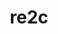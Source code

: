 ---
title: "re2c"
layout: cache
categories: [package, develop]
meta: {"compilers": ["apple-clang@=16.0.0", "gcc@=10.2.1", "gcc@=10.5.0", "gcc@=11.1.0", "gcc@=11.4.0", "gcc@=12.3.0", "gcc@=13.2.0", "gcc@=13.3.0", "gcc@=7.3.1", "gcc@=7.5.0", "gcc@=9.4.0", "oneapi@=2024.2.1"], "num_specs": 174, "num_specs_by_stack": {"aws-isc": 2, "aws-isc-aarch64": 2, "bootstrap-aarch64-darwin": 18, "bootstrap-x86_64-linux-gnu": 29, "data-vis-sdk": 4, "developer-tools": 1, "developer-tools-aarch64-linux-gnu": 3, "developer-tools-darwin": 3, "developer-tools-manylinux2014": 1, "developer-tools-x86_64_v3-linux-gnu": 3, "e4s": 24, "e4s-neoverse-v2": 16, "e4s-neoverse_v1": 10, "e4s-oneapi": 20, "e4s-power": 4, "e4s-rocm-external": 8, "gpu-tests": 1, "hep": 4, "ml-darwin-aarch64-mps": 12, "ml-linux-aarch64-cpu": 16, "ml-linux-aarch64-cuda": 16, "ml-linux-x86_64-cpu": 16, "ml-linux-x86_64-cuda": 16, "ml-linux-x86_64-rocm": 16, "radiuss": 12, "root": 174, "tutorial": 12}, "oss": ["amzn2", "centos7", "rhel8", "sequoia", "ubuntu18.04", "ubuntu20.04", "ubuntu22.04", "ubuntu24.04"], "platforms": ["darwin", "linux"], "stacks": ["aws-isc", "aws-isc-aarch64", "bootstrap-aarch64-darwin", "bootstrap-x86_64-linux-gnu", "data-vis-sdk", "developer-tools", "developer-tools-aarch64-linux-gnu", "developer-tools-darwin", "developer-tools-manylinux2014", "developer-tools-x86_64_v3-linux-gnu", "e4s", "e4s-neoverse-v2", "e4s-neoverse_v1", "e4s-oneapi", "e4s-power", "e4s-rocm-external", "gpu-tests", "hep", "ml-darwin-aarch64-mps", "ml-linux-aarch64-cpu", "ml-linux-aarch64-cuda", "ml-linux-x86_64-cpu", "ml-linux-x86_64-cuda", "ml-linux-x86_64-rocm", "radiuss", "root", "tutorial"], "targets": ["aarch64", "neoverse_v1", "neoverse_v2", "ppc64le", "x86_64_v3"], "versions": ["2.2", "3.0", "3.1"]}
spec_details: [{"compiler": "gcc@=11.4.0", "hash": "245j2e55oracepkuteogz3ibhaclpntp", "os": "ubuntu22.04", "platform": "linux", "size": "-", "stacks": ["e4s", "root"], "target": "x86_64_v3", "variants": ["build_system=autotools"], "versions": ["3.1"]}, {"compiler": "gcc@=11.4.0", "hash": "2grskj5xhznuz753r7l5jwenrdjtfzie", "os": "ubuntu22.04", "platform": "linux", "size": "-", "stacks": ["e4s-neoverse_v1", "root"], "target": "neoverse_v1", "variants": ["build_system=autotools"], "versions": ["3.1"]}, {"compiler": "gcc@=11.4.0", "hash": "2ol2iflejhh5k75igr22m2pxlddn2tcf", "os": "ubuntu22.04", "platform": "linux", "size": "-", "stacks": ["e4s-neoverse_v1", "root"], "target": "neoverse_v1", "variants": ["build_system=autotools"], "versions": ["3.1"]}, {"compiler": "gcc@=11.4.0", "hash": "2v26qc72nxnem7bmglcoo7iaxg7zz4g3", "os": "ubuntu22.04", "platform": "linux", "size": "-", "stacks": ["e4s-neoverse-v2", "root"], "target": "neoverse_v2", "variants": ["build_system=autotools"], "versions": ["3.1"]}, {"compiler": "gcc@=11.4.0", "hash": "2whpxcgjenqx5wfap2cje27awdo6gc2c", "os": "ubuntu22.04", "platform": "linux", "size": "-", "stacks": ["e4s", "root"], "target": "x86_64_v3", "variants": ["build_system=autotools"], "versions": ["3.1"]}, {"compiler": "gcc@=11.4.0", "hash": "2wnp4etctekhgu7tdo7yj6hdbepjpfsl", "os": "ubuntu22.04", "platform": "linux", "size": "-", "stacks": ["e4s-neoverse-v2", "root"], "target": "neoverse_v2", "variants": ["build_system=autotools"], "versions": ["3.1"]}, {"compiler": "gcc@=11.4.0", "hash": "32cxi5mn3le2gnxhsbfhormjw3n7tsud", "os": "ubuntu22.04", "platform": "linux", "size": "-", "stacks": ["hep", "root"], "target": "x86_64_v3", "variants": ["build_system=autotools"], "versions": ["3.1"]}, {"compiler": "oneapi@=2024.2.1", "hash": "33isxj6cxxu6zfop23ywrxf4p3x356pm", "os": "ubuntu22.04", "platform": "linux", "size": "-", "stacks": ["e4s-oneapi", "root"], "target": "x86_64_v3", "variants": ["build_system=autotools"], "versions": ["3.1"]}, {"compiler": "gcc@=13.2.0", "hash": "3hljbh22w53zhlentd5yngel6yn3td2u", "os": "ubuntu24.04", "platform": "linux", "size": "-", "stacks": ["bootstrap-x86_64-linux-gnu", "ml-linux-x86_64-cpu", "ml-linux-x86_64-cuda", "ml-linux-x86_64-rocm", "root"], "target": "x86_64_v3", "variants": ["build_system=autotools"], "versions": ["3.1"]}, {"compiler": "oneapi@=2024.2.1", "hash": "3mcddhy5muasmnxtdawfts5sov44i3fd", "os": "ubuntu22.04", "platform": "linux", "size": "-", "stacks": ["e4s-oneapi", "root"], "target": "x86_64_v3", "variants": ["build_system=autotools"], "versions": ["3.1"]}, {"compiler": "oneapi@=2024.2.1", "hash": "46bh3nskgd5b7gynnfj4533jlon4ufzw", "os": "ubuntu22.04", "platform": "linux", "size": "-", "stacks": ["e4s-oneapi", "root"], "target": "x86_64_v3", "variants": ["build_system=autotools"], "versions": ["3.1"]}, {"compiler": "gcc@=13.2.0", "hash": "4rndciqoh2lghxrk7pzuvtyxtvhmbtn3", "os": "ubuntu24.04", "platform": "linux", "size": "-", "stacks": ["ml-linux-aarch64-cpu", "ml-linux-aarch64-cuda", "root"], "target": "aarch64", "variants": ["build_system=autotools"], "versions": ["3.1"]}, {"compiler": "apple-clang@=16.0.0", "hash": "4yufrwvjhjl5jdae6qegl27h3cx4nl7b", "os": "sequoia", "platform": "darwin", "size": "-", "stacks": ["bootstrap-aarch64-darwin", "ml-darwin-aarch64-mps", "root"], "target": "aarch64", "variants": ["build_system=autotools"], "versions": ["3.1"]}, {"compiler": "gcc@=13.2.0", "hash": "53csxw2geqkhrafp6q5bwbdvowhm4b3i", "os": "ubuntu24.04", "platform": "linux", "size": "-", "stacks": ["ml-linux-aarch64-cpu", "ml-linux-aarch64-cuda", "root"], "target": "aarch64", "variants": ["build_system=autotools"], "versions": ["3.1"]}, {"compiler": "gcc@=13.2.0", "hash": "5dl2nthyz3ufcirg6khgkyxqdb54x7es", "os": "ubuntu24.04", "platform": "linux", "size": "-", "stacks": ["bootstrap-x86_64-linux-gnu", "root"], "target": "x86_64_v3", "variants": ["build_system=autotools"], "versions": ["3.1"]}, {"compiler": "gcc@=13.2.0", "hash": "5htipyssmatzv2r266lrbn4c3xhhlqbp", "os": "ubuntu24.04", "platform": "linux", "size": "-", "stacks": ["bootstrap-x86_64-linux-gnu", "root"], "target": "x86_64_v3", "variants": ["build_system=autotools"], "versions": ["3.1"]}, {"compiler": "gcc@=11.1.0", "hash": "5jqazkz2t6jc6omwhdivfssnnztgpnzl", "os": "ubuntu20.04", "platform": "linux", "size": "-", "stacks": ["data-vis-sdk", "root"], "target": "x86_64_v3", "variants": ["build_system=autotools"], "versions": ["3.1"]}, {"compiler": "apple-clang@=16.0.0", "hash": "5vfxmzfs7atd2ah32w762zbo7oqxojk2", "os": "sequoia", "platform": "darwin", "size": "-", "stacks": ["bootstrap-aarch64-darwin", "developer-tools-darwin", "ml-darwin-aarch64-mps", "root"], "target": "aarch64", "variants": ["build_system=autotools"], "versions": ["3.1"]}, {"compiler": "gcc@=13.2.0", "hash": "5w5fcphxckolegkca7kkecnyxr3gzua7", "os": "ubuntu24.04", "platform": "linux", "size": "-", "stacks": ["bootstrap-x86_64-linux-gnu", "root"], "target": "x86_64_v3", "variants": ["build_system=autotools"], "versions": ["3.0"]}, {"compiler": "gcc@=13.2.0", "hash": "5x4idnx3dyhwrglbulcce5xdifhxfy2f", "os": "ubuntu24.04", "platform": "linux", "size": "-", "stacks": ["ml-linux-aarch64-cpu", "ml-linux-aarch64-cuda", "root"], "target": "aarch64", "variants": ["build_system=autotools"], "versions": ["3.1"]}, {"compiler": "apple-clang@=16.0.0", "hash": "5ybwjb3nbswkvpcnov7ngp5nhwhzg6ha", "os": "sequoia", "platform": "darwin", "size": "-", "stacks": ["bootstrap-aarch64-darwin", "root"], "target": "aarch64", "variants": ["build_system=autotools"], "versions": ["3.1"]}, {"compiler": "gcc@=10.5.0", "hash": "6wxhzgtaj7t4u323kbh2xfmz2gje4atq", "os": "centos7", "platform": "linux", "size": "-", "stacks": ["developer-tools-x86_64_v3-linux-gnu", "root"], "target": "x86_64_v3", "variants": ["build_system=autotools"], "versions": ["3.1"]}, {"compiler": "gcc@=13.2.0", "hash": "6wxusifa3vpwsujzydovrq2dthvk5ud7", "os": "ubuntu24.04", "platform": "linux", "size": "-", "stacks": ["bootstrap-x86_64-linux-gnu", "ml-linux-x86_64-cpu", "ml-linux-x86_64-cuda", "ml-linux-x86_64-rocm", "root"], "target": "x86_64_v3", "variants": ["build_system=autotools"], "versions": ["3.1"]}, {"compiler": "oneapi@=2024.2.1", "hash": "6zhqomhr3redquvabv5ihx32tsj3civw", "os": "ubuntu22.04", "platform": "linux", "size": "-", "stacks": ["e4s-oneapi", "root"], "target": "x86_64_v3", "variants": ["build_system=autotools"], "versions": ["3.1"]}, {"compiler": "oneapi@=2024.2.1", "hash": "6zmqz4jm6zkfvdu5q4m5pkaudusfu5ii", "os": "ubuntu22.04", "platform": "linux", "size": "-", "stacks": ["e4s-oneapi", "root"], "target": "x86_64_v3", "variants": ["build_system=autotools"], "versions": ["3.1"]}, {"compiler": "gcc@=11.4.0", "hash": "6ztm3nitrysl33jjqjhqqxk4y6d2ydmw", "os": "ubuntu22.04", "platform": "linux", "size": "-", "stacks": ["e4s-neoverse-v2", "root"], "target": "neoverse_v2", "variants": ["build_system=autotools"], "versions": ["3.1"]}, {"compiler": "gcc@=7.5.0", "hash": "77cmcjqk23pio4yvez3e4ymkcelwtzin", "os": "ubuntu18.04", "platform": "linux", "size": "-", "stacks": ["radiuss", "root"], "target": "x86_64_v3", "variants": ["build_system=autotools"], "versions": ["3.1"]}, {"compiler": "apple-clang@=16.0.0", "hash": "77usys47qmx6sklv45be4scaehtp67oh", "os": "sequoia", "platform": "darwin", "size": "-", "stacks": ["bootstrap-aarch64-darwin", "root"], "target": "aarch64", "variants": ["build_system=autotools"], "versions": ["3.1"]}, {"compiler": "gcc@=11.4.0", "hash": "7botisj3ljyy2gpm4n7i2yojzdcl44tu", "os": "ubuntu22.04", "platform": "linux", "size": "-", "stacks": ["e4s-neoverse-v2", "root"], "target": "neoverse_v2", "variants": ["build_system=autotools"], "versions": ["3.1"]}, {"compiler": "apple-clang@=16.0.0", "hash": "7c5mifvevwt5gxwmyzwtodoxe57vf76i", "os": "sequoia", "platform": "darwin", "size": "-", "stacks": ["bootstrap-aarch64-darwin", "ml-darwin-aarch64-mps", "root"], "target": "aarch64", "variants": ["build_system=autotools"], "versions": ["3.1"]}, {"compiler": "gcc@=7.5.0", "hash": "7d4abaryju42l7qu5we3xzjsnfwnrxlu", "os": "ubuntu18.04", "platform": "linux", "size": "-", "stacks": ["radiuss", "root"], "target": "x86_64_v3", "variants": ["build_system=autotools"], "versions": ["3.1"]}, {"compiler": "gcc@=11.4.0", "hash": "a2sdkeroo2mgovafbcnt4m2x7w5oaotz", "os": "ubuntu22.04", "platform": "linux", "size": "-", "stacks": ["e4s-neoverse_v1", "root"], "target": "neoverse_v1", "variants": ["build_system=autotools"], "versions": ["3.1"]}, {"compiler": "oneapi@=2024.2.1", "hash": "a5tzuh7yihejee2v3tm7hg2t2ueic7zw", "os": "ubuntu22.04", "platform": "linux", "size": "-", "stacks": ["e4s-oneapi", "root"], "target": "x86_64_v3", "variants": ["build_system=autotools"], "versions": ["3.1"]}, {"compiler": "gcc@=10.5.0", "hash": "a6nb7k6oc2sgimocjogafpxjcdvlhbef", "os": "centos7", "platform": "linux", "size": "-", "stacks": ["developer-tools-x86_64_v3-linux-gnu", "root"], "target": "x86_64_v3", "variants": ["build_system=autotools"], "versions": ["3.1"]}, {"compiler": "apple-clang@=16.0.0", "hash": "ae6xm2kxvv35n6hnws4lvsuc52cjlh7u", "os": "sequoia", "platform": "darwin", "size": "-", "stacks": ["bootstrap-aarch64-darwin", "ml-darwin-aarch64-mps", "root"], "target": "aarch64", "variants": ["build_system=autotools"], "versions": ["3.1"]}, {"compiler": "gcc@=11.4.0", "hash": "aflufzxf53yqmjj5kg2w2b3vzem7l73w", "os": "ubuntu22.04", "platform": "linux", "size": "-", "stacks": ["e4s-neoverse_v1", "root"], "target": "neoverse_v1", "variants": ["build_system=autotools"], "versions": ["3.1"]}, {"compiler": "gcc@=7.5.0", "hash": "afn2mrjmbmiukqattz4aqbz3bt3oavoc", "os": "ubuntu18.04", "platform": "linux", "size": "-", "stacks": ["radiuss", "root"], "target": "x86_64_v3", "variants": ["build_system=autotools"], "versions": ["3.1"]}, {"compiler": "oneapi@=2024.2.1", "hash": "ajckvbvaqaijkq2cgvwys7jl4sx4u2ym", "os": "ubuntu22.04", "platform": "linux", "size": "-", "stacks": ["e4s-oneapi", "root"], "target": "x86_64_v3", "variants": ["build_system=autotools"], "versions": ["3.1"]}, {"compiler": "gcc@=11.4.0", "hash": "aoycnkvpq4lhl4dm5fu6ieen7ullieos", "os": "ubuntu22.04", "platform": "linux", "size": "-", "stacks": ["e4s-neoverse-v2", "root"], "target": "neoverse_v2", "variants": ["build_system=autotools"], "versions": ["3.1"]}, {"compiler": "gcc@=11.4.0", "hash": "bbqlxmxikrmhqirf5r2ox5a7jks4jquu", "os": "ubuntu22.04", "platform": "linux", "size": "-", "stacks": ["e4s-neoverse-v2", "root"], "target": "neoverse_v2", "variants": ["build_system=autotools"], "versions": ["3.1"]}, {"compiler": "gcc@=13.2.0", "hash": "bhf2655g632ju7oubydekbnbdzzfwgmu", "os": "ubuntu24.04", "platform": "linux", "size": "-", "stacks": ["bootstrap-x86_64-linux-gnu", "root"], "target": "x86_64_v3", "variants": ["build_system=autotools"], "versions": ["3.1"]}, {"compiler": "apple-clang@=16.0.0", "hash": "bkqn7skmshmajw73xph32blctyvidmtr", "os": "sequoia", "platform": "darwin", "size": "-", "stacks": ["bootstrap-aarch64-darwin", "root"], "target": "aarch64", "variants": ["build_system=autotools"], "versions": ["3.1"]}, {"compiler": "gcc@=7.5.0", "hash": "bvwt5g74mfyjnktajcceeza4exmv5kth", "os": "ubuntu18.04", "platform": "linux", "size": "-", "stacks": ["radiuss", "root"], "target": "x86_64_v3", "variants": ["build_system=autotools"], "versions": ["3.1"]}, {"compiler": "gcc@=11.1.0", "hash": "cbrjzqu5fqv764pfm2soowzywk4hlrc3", "os": "ubuntu20.04", "platform": "linux", "size": "-", "stacks": ["gpu-tests", "root"], "target": "x86_64_v3", "variants": ["build_system=generic"], "versions": ["2.2"]}, {"compiler": "apple-clang@=16.0.0", "hash": "chktvczjga6bnuxlyslkcz26bsayajfi", "os": "sequoia", "platform": "darwin", "size": "-", "stacks": ["bootstrap-aarch64-darwin", "ml-darwin-aarch64-mps", "root"], "target": "aarch64", "variants": ["build_system=autotools"], "versions": ["3.1"]}, {"compiler": "gcc@=11.4.0", "hash": "cmyvitjatopnchktgq6atbbpuucrq57k", "os": "ubuntu22.04", "platform": "linux", "size": "-", "stacks": ["e4s", "root"], "target": "x86_64_v3", "variants": ["build_system=autotools"], "versions": ["3.1"]}, {"compiler": "gcc@=11.4.0", "hash": "cor7jkp4e53h3x4h2anc7xrhz4ntqnyg", "os": "ubuntu22.04", "platform": "linux", "size": "-", "stacks": ["e4s", "root"], "target": "x86_64_v3", "variants": ["build_system=autotools"], "versions": ["3.1"]}, {"compiler": "gcc@=12.3.0", "hash": "cr3dopsyuchlhaxbunh5rtcdf5csqwlj", "os": "ubuntu22.04", "platform": "linux", "size": "-", "stacks": ["root", "tutorial"], "target": "x86_64_v3", "variants": ["build_system=autotools"], "versions": ["3.1"]}, {"compiler": "gcc@=13.2.0", "hash": "csgdnicxsz5xacv2hblzu2hfequjkshi", "os": "ubuntu24.04", "platform": "linux", "size": "-", "stacks": ["bootstrap-x86_64-linux-gnu", "root"], "target": "x86_64_v3", "variants": ["build_system=autotools"], "versions": ["3.1"]}, {"compiler": "gcc@=13.2.0", "hash": "dix7ojfwp4uhrs6edikqseahhltgpwkn", "os": "ubuntu24.04", "platform": "linux", "size": "-", "stacks": ["bootstrap-x86_64-linux-gnu", "root"], "target": "x86_64_v3", "variants": ["build_system=autotools"], "versions": ["3.1"]}, {"compiler": "oneapi@=2024.2.1", "hash": "dovb24wdzt44m6ol6ybrxvxqxyt4fpj6", "os": "ubuntu22.04", "platform": "linux", "size": "-", "stacks": ["e4s-oneapi", "root"], "target": "x86_64_v3", "variants": ["build_system=autotools"], "versions": ["3.1"]}, {"compiler": "gcc@=13.2.0", "hash": "dwlsonj3wqt3lzcq3m5htm6dr5pmnfls", "os": "ubuntu24.04", "platform": "linux", "size": "-", "stacks": ["bootstrap-x86_64-linux-gnu", "ml-linux-x86_64-cpu", "ml-linux-x86_64-cuda", "ml-linux-x86_64-rocm", "root"], "target": "x86_64_v3", "variants": ["build_system=autotools"], "versions": ["3.1"]}, {"compiler": "gcc@=13.2.0", "hash": "dxqrwqgzq5r5fe6zw2es6f3uvmjvmmcc", "os": "ubuntu24.04", "platform": "linux", "size": "-", "stacks": ["ml-linux-aarch64-cpu", "ml-linux-aarch64-cuda", "root"], "target": "aarch64", "variants": ["build_system=autotools"], "versions": ["3.1"]}, {"compiler": "apple-clang@=16.0.0", "hash": "e44mk6o2u5jqiw5vavjl7vpo35kitans", "os": "sequoia", "platform": "darwin", "size": "-", "stacks": ["bootstrap-aarch64-darwin", "root"], "target": "aarch64", "variants": ["build_system=autotools"], "versions": ["3.1"]}, {"compiler": "gcc@=11.4.0", "hash": "eaxdhmzqvmketvfqld6zkvbo324xaw4p", "os": "ubuntu22.04", "platform": "linux", "size": "-", "stacks": ["e4s", "root"], "target": "x86_64_v3", "variants": ["build_system=autotools"], "versions": ["3.1"]}, {"compiler": "gcc@=11.4.0", "hash": "egftroabvopbvzrqsz67tolu3ptrk4cg", "os": "ubuntu22.04", "platform": "linux", "size": "-", "stacks": ["e4s-neoverse_v1", "root"], "target": "neoverse_v1", "variants": ["build_system=autotools"], "versions": ["3.1"]}, {"compiler": "apple-clang@=16.0.0", "hash": "ehvtskxjvy5cookzwedfwhtk7qyzd5f5", "os": "sequoia", "platform": "darwin", "size": "-", "stacks": ["bootstrap-aarch64-darwin", "ml-darwin-aarch64-mps", "root"], "target": "aarch64", "variants": ["build_system=autotools"], "versions": ["3.1"]}, {"compiler": "gcc@=13.2.0", "hash": "ekuzmdpgeaj5asaxac2wxu5vvurcd2iy", "os": "ubuntu24.04", "platform": "linux", "size": "-", "stacks": ["bootstrap-x86_64-linux-gnu", "ml-linux-x86_64-cpu", "ml-linux-x86_64-cuda", "ml-linux-x86_64-rocm", "root"], "target": "x86_64_v3", "variants": ["build_system=autotools"], "versions": ["3.1"]}, {"compiler": "gcc@=11.4.0", "hash": "emimdmohtrxaw34wryz3x76lgu7c5ynp", "os": "ubuntu22.04", "platform": "linux", "size": "-", "stacks": ["e4s-neoverse-v2", "root"], "target": "neoverse_v2", "variants": ["build_system=autotools"], "versions": ["3.1"]}, {"compiler": "gcc@=13.2.0", "hash": "eylsp3ian5oy2gwhj3hbx4gjr4o77dro", "os": "ubuntu24.04", "platform": "linux", "size": "-", "stacks": ["bootstrap-x86_64-linux-gnu", "ml-linux-x86_64-cpu", "ml-linux-x86_64-cuda", "ml-linux-x86_64-rocm", "root"], "target": "x86_64_v3", "variants": ["build_system=autotools"], "versions": ["3.1"]}, {"compiler": "gcc@=11.4.0", "hash": "ez3pis5ajrk4xaxiv5xazyaqqfd5zhze", "os": "ubuntu22.04", "platform": "linux", "size": "-", "stacks": ["e4s-neoverse-v2", "root"], "target": "neoverse_v2", "variants": ["build_system=autotools"], "versions": ["3.1"]}, {"compiler": "gcc@=13.2.0", "hash": "f66ckiqbtay7z5aa4wf6vudmjtfazjpv", "os": "ubuntu24.04", "platform": "linux", "size": "-", "stacks": ["bootstrap-x86_64-linux-gnu", "ml-linux-x86_64-cpu", "ml-linux-x86_64-cuda", "ml-linux-x86_64-rocm", "root"], "target": "x86_64_v3", "variants": ["build_system=autotools"], "versions": ["3.1"]}, {"compiler": "gcc@=13.2.0", "hash": "frbhzrllsbm2tvojqyocca3y7oidpq56", "os": "ubuntu24.04", "platform": "linux", "size": "-", "stacks": ["bootstrap-x86_64-linux-gnu", "ml-linux-x86_64-cpu", "ml-linux-x86_64-cuda", "ml-linux-x86_64-rocm", "root"], "target": "x86_64_v3", "variants": ["build_system=autotools"], "versions": ["3.1"]}, {"compiler": "gcc@=7.5.0", "hash": "frg7ewho4thb5xuq6mtw2bvcdypg2o4q", "os": "ubuntu18.04", "platform": "linux", "size": "-", "stacks": ["radiuss", "root"], "target": "x86_64_v3", "variants": ["build_system=autotools"], "versions": ["3.1"]}, {"compiler": "gcc@=11.4.0", "hash": "g2omqtgdh34u2wjckyrhrq2uvz5c5mgk", "os": "ubuntu22.04", "platform": "linux", "size": "-", "stacks": ["e4s", "root"], "target": "x86_64_v3", "variants": ["build_system=autotools"], "versions": ["3.1"]}, {"compiler": "gcc@=7.5.0", "hash": "g34kjdjoax4sdrvq6a5pwe6nzgbygcf3", "os": "ubuntu18.04", "platform": "linux", "size": "-", "stacks": ["radiuss", "root"], "target": "x86_64_v3", "variants": ["build_system=autotools"], "versions": ["3.1"]}, {"compiler": "gcc@=11.1.0", "hash": "g6focfdbggtr4mmwq2hocqwomoqeeyjj", "os": "ubuntu20.04", "platform": "linux", "size": "-", "stacks": ["data-vis-sdk", "root"], "target": "x86_64_v3", "variants": ["build_system=autotools"], "versions": ["3.1"]}, {"compiler": "gcc@=9.4.0", "hash": "gkfcxyjdmje7ca3kmn2e2254gi6xjf3i", "os": "ubuntu20.04", "platform": "linux", "size": "-", "stacks": ["e4s-power", "root"], "target": "ppc64le", "variants": ["build_system=autotools"], "versions": ["3.1"]}, {"compiler": "gcc@=13.2.0", "hash": "gwlzdlr372eneklwnydf4a6mwxix2t6p", "os": "ubuntu24.04", "platform": "linux", "size": "-", "stacks": ["ml-linux-aarch64-cpu", "ml-linux-aarch64-cuda", "root"], "target": "aarch64", "variants": ["build_system=autotools"], "versions": ["3.1"]}, {"compiler": "gcc@=11.4.0", "hash": "h5h2n6m3fcg6d2p733zraxqjidi6gf2y", "os": "ubuntu22.04", "platform": "linux", "size": "-", "stacks": ["e4s", "e4s-rocm-external", "root", "tutorial"], "target": "x86_64_v3", "variants": ["build_system=autotools"], "versions": ["3.1"]}, {"compiler": "gcc@=12.3.0", "hash": "h5odmav3rs4md33h36kby4f2lm2cz76n", "os": "ubuntu22.04", "platform": "linux", "size": "-", "stacks": ["root", "tutorial"], "target": "x86_64_v3", "variants": ["build_system=autotools"], "versions": ["3.1"]}, {"compiler": "gcc@=13.2.0", "hash": "hrbnad5yzno7dsusfjt7j4idd4vtbkj3", "os": "ubuntu24.04", "platform": "linux", "size": "-", "stacks": ["bootstrap-x86_64-linux-gnu", "ml-linux-x86_64-cpu", "ml-linux-x86_64-cuda", "ml-linux-x86_64-rocm", "root"], "target": "x86_64_v3", "variants": ["build_system=autotools"], "versions": ["3.1"]}, {"compiler": "oneapi@=2024.2.1", "hash": "hv7zhhzhjtu2aosthkqkyx7b44n3gsvh", "os": "ubuntu22.04", "platform": "linux", "size": "-", "stacks": ["e4s-oneapi", "root"], "target": "x86_64_v3", "variants": ["build_system=autotools"], "versions": ["3.1"]}, {"compiler": "gcc@=7.5.0", "hash": "hwqguphxxplyybk3pcrvvnqlzvtfjt4i", "os": "ubuntu18.04", "platform": "linux", "size": "-", "stacks": ["radiuss", "root"], "target": "x86_64_v3", "variants": ["build_system=autotools"], "versions": ["3.1"]}, {"compiler": "apple-clang@=16.0.0", "hash": "iacyxgsngzilxdgwxroq5b25vzvztany", "os": "sequoia", "platform": "darwin", "size": "-", "stacks": ["bootstrap-aarch64-darwin", "root"], "target": "aarch64", "variants": ["build_system=autotools"], "versions": ["3.1"]}, {"compiler": "gcc@=13.2.0", "hash": "ignchyq3o5k2nrhoyjtk6eft35rnzgjy", "os": "ubuntu24.04", "platform": "linux", "size": "-", "stacks": ["bootstrap-x86_64-linux-gnu", "ml-linux-x86_64-cpu", "ml-linux-x86_64-cuda", "ml-linux-x86_64-rocm", "root"], "target": "x86_64_v3", "variants": ["build_system=autotools"], "versions": ["3.1"]}, {"compiler": "gcc@=10.2.1", "hash": "itypc2ip6ox6fe2xkm7eepjpqx4pnh3l", "os": "centos7", "platform": "linux", "size": "-", "stacks": ["developer-tools-manylinux2014", "root"], "target": "x86_64_v3", "variants": ["build_system=autotools"], "versions": ["3.1"]}, {"compiler": "gcc@=11.4.0", "hash": "jlynhsx3bauzll2vtre4o7bpbtlcdfwo", "os": "ubuntu22.04", "platform": "linux", "size": "-", "stacks": ["e4s", "root"], "target": "x86_64_v3", "variants": ["build_system=autotools"], "versions": ["3.1"]}, {"compiler": "gcc@=13.2.0", "hash": "jneu55gdkqad26jilntzlk2chhdhw7dw", "os": "ubuntu24.04", "platform": "linux", "size": "-", "stacks": ["bootstrap-x86_64-linux-gnu", "root"], "target": "x86_64_v3", "variants": ["build_system=autotools"], "versions": ["3.1"]}, {"compiler": "gcc@=11.4.0", "hash": "joz66pzasyqo7acfckb3cqab7sud6u4k", "os": "ubuntu22.04", "platform": "linux", "size": "-", "stacks": ["e4s", "root"], "target": "x86_64_v3", "variants": ["build_system=autotools"], "versions": ["3.1"]}, {"compiler": "gcc@=11.1.0", "hash": "jqzksaedoxgximv6mrbnc3tlbigg7tpn", "os": "ubuntu20.04", "platform": "linux", "size": "-", "stacks": ["data-vis-sdk", "root"], "target": "x86_64_v3", "variants": ["build_system=autotools"], "versions": ["3.1"]}, {"compiler": "gcc@=11.4.0", "hash": "jrtk4bgnhbh4vgaoznsmhrf54wl3rq2s", "os": "ubuntu22.04", "platform": "linux", "size": "-", "stacks": ["e4s", "e4s-rocm-external", "root", "tutorial"], "target": "x86_64_v3", "variants": ["build_system=autotools"], "versions": ["3.1"]}, {"compiler": "gcc@=13.2.0", "hash": "k44g7px5gasiak7uphyiphbbvpxhcr2g", "os": "ubuntu24.04", "platform": "linux", "size": "-", "stacks": ["bootstrap-x86_64-linux-gnu", "root"], "target": "x86_64_v3", "variants": ["build_system=autotools"], "versions": ["3.1"]}, {"compiler": "gcc@=13.2.0", "hash": "k5qkmu7u4jspvt5kli43xamvvlrqcdho", "os": "ubuntu24.04", "platform": "linux", "size": "-", "stacks": ["bootstrap-x86_64-linux-gnu", "root"], "target": "x86_64_v3", "variants": ["build_system=autotools"], "versions": ["3.1"]}, {"compiler": "gcc@=11.4.0", "hash": "kcuse7lyy7gtj3uaamaivckshklulmb4", "os": "ubuntu22.04", "platform": "linux", "size": "-", "stacks": ["e4s-neoverse_v1", "root"], "target": "neoverse_v1", "variants": ["build_system=autotools"], "versions": ["3.1"]}, {"compiler": "gcc@=13.2.0", "hash": "ke2jjdmdncnyiyxqyel3gvfyihndvivb", "os": "ubuntu24.04", "platform": "linux", "size": "-", "stacks": ["ml-linux-aarch64-cpu", "ml-linux-aarch64-cuda", "root"], "target": "aarch64", "variants": ["build_system=autotools"], "versions": ["3.1"]}, {"compiler": "gcc@=11.4.0", "hash": "km6ordc472bv6ltik6h7hmj7qnyrepwd", "os": "ubuntu22.04", "platform": "linux", "size": "-", "stacks": ["e4s", "root"], "target": "x86_64_v3", "variants": ["build_system=autotools"], "versions": ["3.1"]}, {"compiler": "gcc@=11.4.0", "hash": "kmntswe4yuptdmadfsl25yiizntua44i", "os": "ubuntu22.04", "platform": "linux", "size": "-", "stacks": ["e4s", "e4s-rocm-external", "root", "tutorial"], "target": "x86_64_v3", "variants": ["build_system=autotools"], "versions": ["3.1"]}, {"compiler": "gcc@=13.3.0", "hash": "lb4hgxszj3xxydeff5of5zl2k26tvzzh", "os": "rhel8", "platform": "linux", "size": "-", "stacks": ["developer-tools-aarch64-linux-gnu", "root"], "target": "aarch64", "variants": ["build_system=autotools"], "versions": ["3.1"]}, {"compiler": "gcc@=13.2.0", "hash": "lbaspji4riycz5r66arp5gn4rmdwgzfh", "os": "ubuntu24.04", "platform": "linux", "size": "-", "stacks": ["bootstrap-x86_64-linux-gnu", "ml-linux-x86_64-cpu", "ml-linux-x86_64-cuda", "ml-linux-x86_64-rocm", "root"], "target": "x86_64_v3", "variants": ["build_system=autotools"], "versions": ["3.1"]}, {"compiler": "gcc@=11.4.0", "hash": "lcy5wh5a4h4y3fjhl55oaa6hgrdvnc4r", "os": "ubuntu22.04", "platform": "linux", "size": "-", "stacks": ["e4s", "root"], "target": "x86_64_v3", "variants": ["build_system=autotools"], "versions": ["3.1"]}, {"compiler": "gcc@=13.2.0", "hash": "ldipetsdlxy6z7nzu3bwq7ooouo2vcxc", "os": "ubuntu24.04", "platform": "linux", "size": "-", "stacks": ["bootstrap-x86_64-linux-gnu", "ml-linux-x86_64-cpu", "ml-linux-x86_64-cuda", "ml-linux-x86_64-rocm", "root"], "target": "x86_64_v3", "variants": ["build_system=autotools"], "versions": ["3.1"]}, {"compiler": "oneapi@=2024.2.1", "hash": "lfjsfxz5og3rbegsevb554e7ltpkh5fb", "os": "ubuntu22.04", "platform": "linux", "size": "-", "stacks": ["e4s-oneapi", "root"], "target": "x86_64_v3", "variants": ["build_system=autotools"], "versions": ["3.1"]}, {"compiler": "gcc@=11.4.0", "hash": "lfqvaprxpafiyr3kj2xlhsgwpa25xigt", "os": "ubuntu22.04", "platform": "linux", "size": "-", "stacks": ["hep", "root"], "target": "x86_64_v3", "variants": ["build_system=autotools"], "versions": ["3.1"]}, {"compiler": "gcc@=11.4.0", "hash": "lgkoxotaebqergxrjfdqaz533rifzxaa", "os": "ubuntu22.04", "platform": "linux", "size": "-", "stacks": ["e4s", "root"], "target": "x86_64_v3", "variants": ["build_system=autotools"], "versions": ["3.1"]}, {"compiler": "gcc@=13.2.0", "hash": "lim5m6cmd44xsyyyg3oxox742s6e76n5", "os": "ubuntu24.04", "platform": "linux", "size": "-", "stacks": ["bootstrap-x86_64-linux-gnu", "ml-linux-x86_64-cpu", "ml-linux-x86_64-cuda", "ml-linux-x86_64-rocm", "root"], "target": "x86_64_v3", "variants": ["build_system=autotools"], "versions": ["3.1"]}, {"compiler": "gcc@=13.2.0", "hash": "mkawwcpjlcv5oriqq3ag45j25l3a6mvr", "os": "ubuntu24.04", "platform": "linux", "size": "-", "stacks": ["ml-linux-aarch64-cpu", "ml-linux-aarch64-cuda", "root"], "target": "aarch64", "variants": ["build_system=autotools"], "versions": ["3.1"]}, {"compiler": "apple-clang@=16.0.0", "hash": "ml4iuvygkgut7wlbpd3xdjk3z37gx5ob", "os": "sequoia", "platform": "darwin", "size": "-", "stacks": ["bootstrap-aarch64-darwin", "root"], "target": "aarch64", "variants": ["build_system=autotools"], "versions": ["3.1"]}, {"compiler": "gcc@=13.2.0", "hash": "mrdyhkggpgavuw6k6mdsrqkf56nzukso", "os": "ubuntu24.04", "platform": "linux", "size": "-", "stacks": ["ml-linux-aarch64-cpu", "ml-linux-aarch64-cuda", "root"], "target": "aarch64", "variants": ["build_system=autotools"], "versions": ["3.1"]}, {"compiler": "gcc@=13.2.0", "hash": "nlick5n23t2bdtco7rb46cqzkhngjegd", "os": "ubuntu24.04", "platform": "linux", "size": "-", "stacks": ["ml-linux-aarch64-cpu", "ml-linux-aarch64-cuda", "root"], "target": "aarch64", "variants": ["build_system=autotools"], "versions": ["3.1"]}, {"compiler": "gcc@=13.2.0", "hash": "npjg72bjfgfwvniczs6oaujss7qee7ig", "os": "ubuntu24.04", "platform": "linux", "size": "-", "stacks": ["bootstrap-x86_64-linux-gnu", "root"], "target": "x86_64_v3", "variants": ["build_system=autotools"], "versions": ["3.1"]}, {"compiler": "gcc@=11.4.0", "hash": "npzh5tmasjnos6e3hqx3by3zcojc3iki", "os": "ubuntu22.04", "platform": "linux", "size": "-", "stacks": ["e4s-neoverse_v1", "root"], "target": "neoverse_v1", "variants": ["build_system=autotools"], "versions": ["3.1"]}, {"compiler": "gcc@=11.4.0", "hash": "nuqtrp5ocrckgxw4zeypx5bzc5vhkeor", "os": "ubuntu22.04", "platform": "linux", "size": "-", "stacks": ["e4s", "e4s-rocm-external", "root", "tutorial"], "target": "x86_64_v3", "variants": ["build_system=autotools"], "versions": ["3.1"]}, {"compiler": "gcc@=7.5.0", "hash": "o2ecn4o5ssq7jltsjibhqa5jq2fwzhpl", "os": "ubuntu18.04", "platform": "linux", "size": "-", "stacks": ["radiuss", "root"], "target": "x86_64_v3", "variants": ["build_system=autotools"], "versions": ["3.1"]}, {"compiler": "gcc@=7.3.1", "hash": "ojevasq4csqhv4e262qx4x2xuus3ehga", "os": "amzn2", "platform": "linux", "size": "-", "stacks": ["aws-isc", "root"], "target": "x86_64_v3", "variants": ["build_system=autotools"], "versions": ["3.1"]}, {"compiler": "oneapi@=2024.2.1", "hash": "osylrha6mllns7lr2uqopecfb7ua66be", "os": "ubuntu22.04", "platform": "linux", "size": "-", "stacks": ["e4s-oneapi", "root"], "target": "x86_64_v3", "variants": ["build_system=autotools"], "versions": ["3.1"]}, {"compiler": "gcc@=11.4.0", "hash": "otr24ug5ig436rqmmxng7ujxsalbob7z", "os": "ubuntu22.04", "platform": "linux", "size": "-", "stacks": ["e4s", "root"], "target": "x86_64_v3", "variants": ["build_system=autotools"], "versions": ["3.1"]}, {"compiler": "gcc@=11.4.0", "hash": "p6cvngk437waulnebgrvwnusq3q6ggpm", "os": "ubuntu22.04", "platform": "linux", "size": "-", "stacks": ["e4s-neoverse-v2", "root"], "target": "neoverse_v2", "variants": ["build_system=autotools"], "versions": ["3.1"]}, {"compiler": "gcc@=12.3.0", "hash": "pds4rfo7lgcdg45ydenzzseit2wuemb4", "os": "ubuntu22.04", "platform": "linux", "size": "-", "stacks": ["root", "tutorial"], "target": "x86_64_v3", "variants": ["build_system=autotools"], "versions": ["3.1"]}, {"compiler": "gcc@=11.4.0", "hash": "pklzytek5d6nyxr4cnlvepkcwjvkbjoh", "os": "ubuntu22.04", "platform": "linux", "size": "-", "stacks": ["e4s-neoverse-v2", "root"], "target": "neoverse_v2", "variants": ["build_system=autotools"], "versions": ["3.1"]}, {"compiler": "gcc@=13.2.0", "hash": "plbk4wbmu6eqpz3iggwxinyeziu25cba", "os": "ubuntu24.04", "platform": "linux", "size": "-", "stacks": ["bootstrap-x86_64-linux-gnu", "ml-linux-x86_64-cpu", "ml-linux-x86_64-cuda", "ml-linux-x86_64-rocm", "root"], "target": "x86_64_v3", "variants": ["build_system=autotools"], "versions": ["3.1"]}, {"compiler": "gcc@=13.2.0", "hash": "pncj2i6l4n4cedhdzx6uikyrbpueb4zh", "os": "ubuntu24.04", "platform": "linux", "size": "-", "stacks": ["ml-linux-aarch64-cpu", "ml-linux-aarch64-cuda", "root"], "target": "aarch64", "variants": ["build_system=autotools"], "versions": ["3.1"]}, {"compiler": "gcc@=11.4.0", "hash": "pqsew4ym3byaw3perqowsovvnoqcoj3d", "os": "ubuntu22.04", "platform": "linux", "size": "-", "stacks": ["e4s-neoverse-v2", "root"], "target": "neoverse_v2", "variants": ["build_system=autotools"], "versions": ["3.1"]}, {"compiler": "gcc@=10.5.0", "hash": "pwanqhi4sp7jdt2o55dtk6ztimnocvs6", "os": "centos7", "platform": "linux", "size": "-", "stacks": ["developer-tools-x86_64_v3-linux-gnu", "root"], "target": "x86_64_v3", "variants": ["build_system=autotools"], "versions": ["3.1"]}, {"compiler": "oneapi@=2024.2.1", "hash": "pyasuz4qxuagpjofzvkp5ntchhh4x7dz", "os": "ubuntu22.04", "platform": "linux", "size": "-", "stacks": ["e4s-oneapi", "root"], "target": "x86_64_v3", "variants": ["build_system=autotools"], "versions": ["3.1"]}, {"compiler": "apple-clang@=16.0.0", "hash": "q6iw7iv7qsd6fbht4yz65plgvbnx56lc", "os": "sequoia", "platform": "darwin", "size": "-", "stacks": ["bootstrap-aarch64-darwin", "developer-tools-darwin", "ml-darwin-aarch64-mps", "root"], "target": "aarch64", "variants": ["build_system=autotools"], "versions": ["3.1"]}, {"compiler": "gcc@=11.4.0", "hash": "qji6gixpb5zekjhqduma7howrfb2nrso", "os": "ubuntu22.04", "platform": "linux", "size": "-", "stacks": ["e4s-neoverse-v2", "root"], "target": "neoverse_v2", "variants": ["build_system=autotools"], "versions": ["3.1"]}, {"compiler": "gcc@=11.4.0", "hash": "qnbsl4m2l4o4zyzio6no26dqrwaxdu33", "os": "ubuntu22.04", "platform": "linux", "size": "-", "stacks": ["e4s", "root"], "target": "x86_64_v3", "variants": ["build_system=autotools"], "versions": ["3.1"]}, {"compiler": "gcc@=11.1.0", "hash": "qrnem3hrmrigupermatgffhjiezw67ip", "os": "ubuntu20.04", "platform": "linux", "size": "-", "stacks": ["data-vis-sdk", "root"], "target": "x86_64_v3", "variants": ["build_system=autotools"], "versions": ["3.1"]}, {"compiler": "oneapi@=2024.2.1", "hash": "qwml4knytl3dlbgnbab4m2gksbtj7sfp", "os": "ubuntu22.04", "platform": "linux", "size": "-", "stacks": ["e4s-oneapi", "root"], "target": "x86_64_v3", "variants": ["build_system=autotools"], "versions": ["3.1"]}, {"compiler": "gcc@=13.2.0", "hash": "qx3m3ecf4m4h4vfhwl37kxmnzuvqcq36", "os": "ubuntu24.04", "platform": "linux", "size": "-", "stacks": ["bootstrap-x86_64-linux-gnu", "ml-linux-x86_64-cpu", "ml-linux-x86_64-cuda", "ml-linux-x86_64-rocm", "root"], "target": "x86_64_v3", "variants": ["build_system=autotools"], "versions": ["3.1"]}, {"compiler": "gcc@=13.2.0", "hash": "qxjf6tcfrdxyko7wemb4evjzjg6uevyy", "os": "ubuntu24.04", "platform": "linux", "size": "-", "stacks": ["ml-linux-aarch64-cpu", "ml-linux-aarch64-cuda", "root"], "target": "aarch64", "variants": ["build_system=autotools"], "versions": ["3.1"]}, {"compiler": "oneapi@=2024.2.1", "hash": "randrbnww2seg2qph3f4pzggsj4eltkb", "os": "ubuntu22.04", "platform": "linux", "size": "-", "stacks": ["e4s-oneapi", "root"], "target": "x86_64_v3", "variants": ["build_system=autotools"], "versions": ["3.1"]}, {"compiler": "gcc@=11.4.0", "hash": "rjyof6klfoxbthhu635e2hz6bg5b4bmt", "os": "ubuntu22.04", "platform": "linux", "size": "-", "stacks": ["e4s", "e4s-rocm-external", "root", "tutorial"], "target": "x86_64_v3", "variants": ["build_system=autotools"], "versions": ["3.1"]}, {"compiler": "oneapi@=2024.2.1", "hash": "rmluwkqckrfsesyzoxbg4mu7tx3743wv", "os": "ubuntu22.04", "platform": "linux", "size": "-", "stacks": ["e4s-oneapi", "root"], "target": "x86_64_v3", "variants": ["build_system=autotools"], "versions": ["3.1"]}, {"compiler": "apple-clang@=16.0.0", "hash": "rnf77wstxyg72v5s4uh5qds6c3u7nbsn", "os": "sequoia", "platform": "darwin", "size": "-", "stacks": ["bootstrap-aarch64-darwin", "ml-darwin-aarch64-mps", "root"], "target": "aarch64", "variants": ["build_system=autotools"], "versions": ["3.1"]}, {"compiler": "oneapi@=2024.2.1", "hash": "roisxmdens4hh5hx7ntgikjpf3sufdcq", "os": "ubuntu22.04", "platform": "linux", "size": "-", "stacks": ["e4s-oneapi", "root"], "target": "x86_64_v3", "variants": ["build_system=autotools"], "versions": ["3.1"]}, {"compiler": "gcc@=11.4.0", "hash": "rugss4ecisicgaayf24bvxxe5xne6w7w", "os": "ubuntu22.04", "platform": "linux", "size": "-", "stacks": ["e4s-neoverse_v1", "root"], "target": "neoverse_v1", "variants": ["build_system=autotools"], "versions": ["3.1"]}, {"compiler": "gcc@=11.4.0", "hash": "s7uil2zfl2gqpytprjyokzqhxtsylf73", "os": "ubuntu22.04", "platform": "linux", "size": "-", "stacks": ["e4s", "e4s-rocm-external", "root", "tutorial"], "target": "x86_64_v3", "variants": ["build_system=autotools"], "versions": ["3.1"]}, {"compiler": "gcc@=13.2.0", "hash": "s7vpytuuyh5ycrmva7nosyxcu5czu437", "os": "ubuntu24.04", "platform": "linux", "size": "-", "stacks": ["bootstrap-x86_64-linux-gnu", "root"], "target": "x86_64_v3", "variants": ["build_system=autotools"], "versions": ["3.1"]}, {"compiler": "oneapi@=2024.2.1", "hash": "sciex7yzy4sllolfqnqa4fqxjrkoww23", "os": "ubuntu22.04", "platform": "linux", "size": "-", "stacks": ["e4s-oneapi", "root"], "target": "x86_64_v3", "variants": ["build_system=autotools"], "versions": ["3.1"]}, {"compiler": "gcc@=7.5.0", "hash": "sd5uhpefngp7aagngmjodzub5ekadmdr", "os": "ubuntu18.04", "platform": "linux", "size": "-", "stacks": ["developer-tools", "root"], "target": "x86_64_v3", "variants": ["build_system=generic"], "versions": ["2.2"]}, {"compiler": "gcc@=7.3.1", "hash": "seyomybkldi3hapdaw4u6lew53fxomwq", "os": "amzn2", "platform": "linux", "size": "-", "stacks": ["aws-isc-aarch64", "root"], "target": "aarch64", "variants": ["build_system=autotools"], "versions": ["3.1"]}, {"compiler": "gcc@=11.4.0", "hash": "supywp3t4zy6j63pqv5n6r7g7b5jcwwk", "os": "ubuntu22.04", "platform": "linux", "size": "-", "stacks": ["e4s-neoverse-v2", "root"], "target": "neoverse_v2", "variants": ["build_system=autotools"], "versions": ["3.1"]}, {"compiler": "gcc@=13.2.0", "hash": "sw5ngul6ggqd7cyzjs56wzyraizbwoqc", "os": "ubuntu24.04", "platform": "linux", "size": "-", "stacks": ["ml-linux-aarch64-cpu", "ml-linux-aarch64-cuda", "root"], "target": "aarch64", "variants": ["build_system=autotools"], "versions": ["3.1"]}, {"compiler": "gcc@=13.2.0", "hash": "szuv6fc7ygzk3asf7kliisl5mndv2y7r", "os": "ubuntu24.04", "platform": "linux", "size": "-", "stacks": ["bootstrap-x86_64-linux-gnu", "ml-linux-x86_64-cpu", "ml-linux-x86_64-cuda", "ml-linux-x86_64-rocm", "root"], "target": "x86_64_v3", "variants": ["build_system=autotools"], "versions": ["3.1"]}, {"compiler": "apple-clang@=16.0.0", "hash": "t44cvihhh4leezwcprz7akiwx7dwtus7", "os": "sequoia", "platform": "darwin", "size": "-", "stacks": ["bootstrap-aarch64-darwin", "ml-darwin-aarch64-mps", "root"], "target": "aarch64", "variants": ["build_system=autotools"], "versions": ["3.1"]}, {"compiler": "gcc@=12.3.0", "hash": "tlppf3efze7znfe3uo2q23wlthg3ebjx", "os": "ubuntu22.04", "platform": "linux", "size": "-", "stacks": ["root", "tutorial"], "target": "x86_64_v3", "variants": ["build_system=autotools"], "versions": ["3.1"]}, {"compiler": "gcc@=11.4.0", "hash": "tulq6wq56ii6j7jgmnio7kijher5nsgr", "os": "ubuntu22.04", "platform": "linux", "size": "-", "stacks": ["e4s", "e4s-rocm-external", "root", "tutorial"], "target": "x86_64_v3", "variants": ["build_system=autotools"], "versions": ["3.1"]}, {"compiler": "gcc@=13.2.0", "hash": "tx2o3b3nt7ddk32x2q6t2er3tcbznsw6", "os": "ubuntu24.04", "platform": "linux", "size": "-", "stacks": ["ml-linux-aarch64-cpu", "ml-linux-aarch64-cuda", "root"], "target": "aarch64", "variants": ["build_system=autotools"], "versions": ["3.1"]}, {"compiler": "gcc@=13.2.0", "hash": "tymleo6thctlbcplnbegeslmowxl3caq", "os": "ubuntu24.04", "platform": "linux", "size": "-", "stacks": ["ml-linux-aarch64-cpu", "ml-linux-aarch64-cuda", "root"], "target": "aarch64", "variants": ["build_system=autotools"], "versions": ["3.1"]}, {"compiler": "gcc@=11.4.0", "hash": "tzdpj3afyg6lqw63gllrvrezjlvz2iu2", "os": "ubuntu22.04", "platform": "linux", "size": "-", "stacks": ["e4s-neoverse_v1", "root"], "target": "neoverse_v1", "variants": ["build_system=autotools"], "versions": ["3.1"]}, {"compiler": "gcc@=7.5.0", "hash": "uprdbulcgwsnjbwiqtfbmz6bbrkvg2rm", "os": "ubuntu18.04", "platform": "linux", "size": "-", "stacks": ["radiuss", "root"], "target": "x86_64_v3", "variants": ["build_system=autotools"], "versions": ["3.1"]}, {"compiler": "gcc@=9.4.0", "hash": "uq7wktrsff6qlyqcs5bkeu3hm6cfu5zz", "os": "ubuntu20.04", "platform": "linux", "size": "-", "stacks": ["e4s-power", "root"], "target": "ppc64le", "variants": ["build_system=autotools"], "versions": ["3.1"]}, {"compiler": "gcc@=9.4.0", "hash": "us6oxn7p2ngq24edfempyjivykzfmx7h", "os": "ubuntu20.04", "platform": "linux", "size": "-", "stacks": ["e4s-power", "root"], "target": "ppc64le", "variants": ["build_system=autotools"], "versions": ["3.1"]}, {"compiler": "gcc@=7.3.1", "hash": "uzmae5wh2euxjii4rpeuh7qy6d4kh5wd", "os": "amzn2", "platform": "linux", "size": "-", "stacks": ["aws-isc", "root"], "target": "x86_64_v3", "variants": ["build_system=autotools"], "versions": ["3.1"]}, {"compiler": "gcc@=13.3.0", "hash": "vdyjgsb6iacluvzcpvwsptotvfmbbe47", "os": "rhel8", "platform": "linux", "size": "-", "stacks": ["developer-tools-aarch64-linux-gnu", "root"], "target": "aarch64", "variants": ["build_system=autotools"], "versions": ["3.1"]}, {"compiler": "gcc@=7.5.0", "hash": "vehw3vtnldyg4ssww2zyzq6z6fdleazd", "os": "ubuntu18.04", "platform": "linux", "size": "-", "stacks": ["radiuss", "root"], "target": "x86_64_v3", "variants": ["build_system=autotools"], "versions": ["3.1"]}, {"compiler": "oneapi@=2024.2.1", "hash": "vuofn2hh6wm3htj22taul7fh556v4m62", "os": "ubuntu22.04", "platform": "linux", "size": "-", "stacks": ["e4s-oneapi", "root"], "target": "x86_64_v3", "variants": ["build_system=autotools"], "versions": ["3.1"]}, {"compiler": "oneapi@=2024.2.1", "hash": "vvstkcny6ex75omjid75ntujfkxqlz7r", "os": "ubuntu22.04", "platform": "linux", "size": "-", "stacks": ["e4s-oneapi", "root"], "target": "x86_64_v3", "variants": ["build_system=autotools"], "versions": ["3.1"]}, {"compiler": "apple-clang@=16.0.0", "hash": "vyks7zffcdvan7rlcfijju3yfz6fhhxd", "os": "sequoia", "platform": "darwin", "size": "-", "stacks": ["bootstrap-aarch64-darwin", "ml-darwin-aarch64-mps", "root"], "target": "aarch64", "variants": ["build_system=autotools"], "versions": ["3.1"]}, {"compiler": "gcc@=13.2.0", "hash": "wa4d4tszsav2bvxqfb3bpq3w3mu33wos", "os": "ubuntu24.04", "platform": "linux", "size": "-", "stacks": ["bootstrap-x86_64-linux-gnu", "root"], "target": "x86_64_v3", "variants": ["build_system=autotools"], "versions": ["3.1"]}, {"compiler": "gcc@=13.2.0", "hash": "wfqihz5gy2oheyljg52v5kmk7fo4havr", "os": "ubuntu24.04", "platform": "linux", "size": "-", "stacks": ["ml-linux-aarch64-cpu", "ml-linux-aarch64-cuda", "root"], "target": "aarch64", "variants": ["build_system=autotools"], "versions": ["3.1"]}, {"compiler": "gcc@=11.4.0", "hash": "wiudmeaqgfe3p5mwtygfbfd2fgaazzjb", "os": "ubuntu22.04", "platform": "linux", "size": "-", "stacks": ["e4s", "root"], "target": "x86_64_v3", "variants": ["build_system=autotools"], "versions": ["3.1"]}, {"compiler": "gcc@=7.3.1", "hash": "x4m2u67wiqjginrhnd7lcnh5evd5zher", "os": "amzn2", "platform": "linux", "size": "-", "stacks": ["aws-isc-aarch64", "root"], "target": "aarch64", "variants": ["build_system=autotools"], "versions": ["3.1"]}, {"compiler": "gcc@=9.4.0", "hash": "x4yy5zo32kzirdsmwenky3xqra3wwsh3", "os": "ubuntu20.04", "platform": "linux", "size": "-", "stacks": ["e4s-power", "root"], "target": "ppc64le", "variants": ["build_system=autotools"], "versions": ["3.1"]}, {"compiler": "gcc@=11.4.0", "hash": "xbpcupat2vgba2y4wp2f3rtz5lvtxc7a", "os": "ubuntu22.04", "platform": "linux", "size": "-", "stacks": ["e4s-neoverse_v1", "root"], "target": "neoverse_v1", "variants": ["build_system=autotools"], "versions": ["3.1"]}, {"compiler": "oneapi@=2024.2.1", "hash": "xex3atzyl43kuviragksqpepd5ba6att", "os": "ubuntu22.04", "platform": "linux", "size": "-", "stacks": ["e4s-oneapi", "root"], "target": "x86_64_v3", "variants": ["build_system=autotools"], "versions": ["3.1"]}, {"compiler": "gcc@=11.4.0", "hash": "xhxjwopctfh465vysg4xxxgxovokwsfa", "os": "ubuntu22.04", "platform": "linux", "size": "-", "stacks": ["e4s", "e4s-rocm-external", "root", "tutorial"], "target": "x86_64_v3", "variants": ["build_system=autotools"], "versions": ["3.1"]}, {"compiler": "gcc@=13.3.0", "hash": "xrnl2n7q2kx5omtes2k4uvcr5rot7nko", "os": "rhel8", "platform": "linux", "size": "-", "stacks": ["developer-tools-aarch64-linux-gnu", "root"], "target": "aarch64", "variants": ["build_system=autotools"], "versions": ["3.1"]}, {"compiler": "gcc@=13.2.0", "hash": "y3wefsf2lkuoidk4l64te6sybr4rb2v6", "os": "ubuntu24.04", "platform": "linux", "size": "-", "stacks": ["ml-linux-aarch64-cpu", "ml-linux-aarch64-cuda", "root"], "target": "aarch64", "variants": ["build_system=autotools"], "versions": ["3.1"]}, {"compiler": "gcc@=13.2.0", "hash": "y6aaz73ua435shtywuyqcppx6cngtz4y", "os": "ubuntu24.04", "platform": "linux", "size": "-", "stacks": ["bootstrap-x86_64-linux-gnu", "root"], "target": "x86_64_v3", "variants": ["build_system=autotools"], "versions": ["3.1"]}, {"compiler": "gcc@=7.5.0", "hash": "ycqor3skrpi7cq3xeqkpewkabm756xla", "os": "ubuntu18.04", "platform": "linux", "size": "-", "stacks": ["radiuss", "root"], "target": "x86_64_v3", "variants": ["build_system=autotools"], "versions": ["3.1"]}, {"compiler": "gcc@=11.4.0", "hash": "yebqxhdmotyq36fpspk6u7id24hrdaby", "os": "ubuntu22.04", "platform": "linux", "size": "-", "stacks": ["e4s", "root"], "target": "x86_64_v3", "variants": ["build_system=autotools"], "versions": ["3.1"]}, {"compiler": "apple-clang@=16.0.0", "hash": "yf5kopvbxepaoio4az6cje2ecr6i2yxo", "os": "sequoia", "platform": "darwin", "size": "-", "stacks": ["bootstrap-aarch64-darwin", "ml-darwin-aarch64-mps", "root"], "target": "aarch64", "variants": ["build_system=autotools"], "versions": ["3.1"]}, {"compiler": "gcc@=7.5.0", "hash": "yhtjmave5frznwbotbs6xfp2n4jouxa2", "os": "ubuntu18.04", "platform": "linux", "size": "-", "stacks": ["radiuss", "root"], "target": "x86_64_v3", "variants": ["build_system=autotools"], "versions": ["3.1"]}, {"compiler": "apple-clang@=16.0.0", "hash": "yjzlqhiwd5dmwyw75babwlseqc6itvrw", "os": "sequoia", "platform": "darwin", "size": "-", "stacks": ["bootstrap-aarch64-darwin", "developer-tools-darwin", "ml-darwin-aarch64-mps", "root"], "target": "aarch64", "variants": ["build_system=autotools"], "versions": ["3.1"]}, {"compiler": "gcc@=13.2.0", "hash": "yogtv4x3vcdyvado2xc774utxma36i37", "os": "ubuntu24.04", "platform": "linux", "size": "-", "stacks": ["bootstrap-x86_64-linux-gnu", "ml-linux-x86_64-cpu", "ml-linux-x86_64-cuda", "ml-linux-x86_64-rocm", "root"], "target": "x86_64_v3", "variants": ["build_system=autotools"], "versions": ["3.1"]}, {"compiler": "gcc@=11.4.0", "hash": "zay4ikl6lslfq5cibbmk65smvkfas5eg", "os": "ubuntu22.04", "platform": "linux", "size": "-", "stacks": ["hep", "root"], "target": "x86_64_v3", "variants": ["build_system=autotools"], "versions": ["3.1"]}, {"compiler": "gcc@=11.4.0", "hash": "zht7uhnb6dopgai3skhupgwvjohumezh", "os": "ubuntu22.04", "platform": "linux", "size": "-", "stacks": ["e4s", "root"], "target": "x86_64_v3", "variants": ["build_system=autotools"], "versions": ["3.1"]}, {"compiler": "gcc@=11.4.0", "hash": "zj6tv25p5vtypn7oru5n4vsk5bsg6z2q", "os": "ubuntu22.04", "platform": "linux", "size": "-", "stacks": ["e4s-neoverse-v2", "root"], "target": "neoverse_v2", "variants": ["build_system=autotools"], "versions": ["3.1"]}, {"compiler": "gcc@=11.4.0", "hash": "zj7zm6lfw2gfx26ercm6v4jrhc6nhewu", "os": "ubuntu22.04", "platform": "linux", "size": "-", "stacks": ["hep", "root"], "target": "x86_64_v3", "variants": ["build_system=autotools"], "versions": ["3.1"]}, {"compiler": "gcc@=11.4.0", "hash": "zq3fd2fpx7zh32ykdbxhezlrufxhbnuo", "os": "ubuntu22.04", "platform": "linux", "size": "-", "stacks": ["e4s-neoverse-v2", "root"], "target": "neoverse_v2", "variants": ["build_system=autotools"], "versions": ["3.1"]}, {"compiler": "gcc@=11.4.0", "hash": "zxc6acrkbqxpn4s7vyi6dd4b6irwb4az", "os": "ubuntu22.04", "platform": "linux", "size": "-", "stacks": ["e4s-neoverse-v2", "root"], "target": "neoverse_v2", "variants": ["build_system=autotools"], "versions": ["3.1"]}]
---